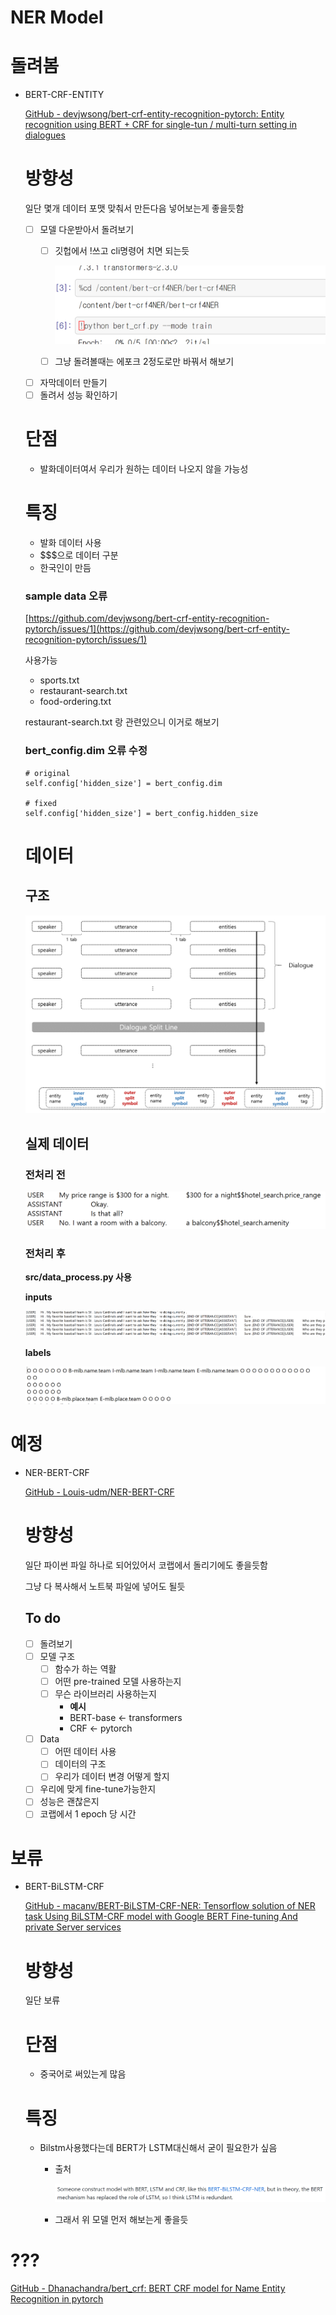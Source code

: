 # NER Model

# 돌려봄

- BERT-CRF-ENTITY

    [GitHub - devjwsong/bert-crf-entity-recognition-pytorch: Entity recognition using BERT + CRF for single-tun / multi-turn setting in dialogues](https://github.com/devjwsong/bert-crf-entity-recognition-pytorch)

    # 방향성

    일단 몇개 데이터 포맷 맞춰서 만든다음 넣어보는게 좋을듯함

    - [ ]  모델 다운받아서 돌려보기
        - [ ]  깃헙에서 !쓰고 cli명령어 치면 되는듯

            ![Untitled](readme/Untitled.png)

        - [ ]  그냥 돌려볼때는 에포크 2정도로만 바꿔서 해보기
    - [ ]  자막데이터 만들기
    - [ ]  돌려서 성능 확인하기

    # 단점

    - 발화데이터여서 우리가 원하는 데이터 나오지 않을 가능성

    # 특징

    - 발화 데이터 사용
    - $$$으로 데이터 구분
    - 한국인이 만듬

    ### sample data 오류

    [https://github.com/devjwsong/bert-crf-entity-recognition-pytorch/issues/1](https://github.com/devjwsong/bert-crf-entity-recognition-pytorch/issues/1)

    사용가능

    - sports.txt
    - restaurant-search.txt
    - food-ordering.txt

    restaurant-search.txt 랑 관련있으니 이거로 해보기

    ### bert_config.dim 오류 수정

    ```
    # original
    self.config['hidden_size'] = bert_config.dim

    # fixed
    self.config['hidden_size'] = bert_config.hidden_size

    ```

    # 데이터

    ## 구조

    ![Untitled](readme/Untitled%201.png)

    ## 실제 데이터

    ### 전처리 전

    ![Untitled](readme/Untitled%202.png)

    ### 전처리 후

    **src/data_process.py 사용**

    **inputs**

    ![Untitled](readme/Untitled%203.png)

    **labels**

    ![Untitled](readme/Untitled%204.png)

# 예정

- NER-BERT-CRF

    [GitHub - Louis-udm/NER-BERT-CRF](https://github.com/Louis-udm/NER-BERT-CRF)

    # 방향성

    일단 파이썬 파일 하나로 되어있어서 코랩에서 돌리기에도 좋을듯함

    그냥 다 복사해서 노트북 파일에 넣어도 될듯

    ## To do

    - [ ]  돌려보기
    - [ ]  모델 구조
        - [ ]  함수가 하는 역활
        - [ ]  어떤 pre-trained 모델 사용하는지
        - [ ]  무슨 라이브러리 사용하는지
            - **예시**
            - BERT-base ← transformers
            - CRF ← pytorch
    - [ ]  Data
        - [ ]  어떤 데이터 사용
        - [ ]  데이터의 구조
        - [ ]  우리가 데이터 변경 어떻게 할지
    - [ ]  우리에 맞게 fine-tune가능한지
    - [ ]  성능은 괜찮은지
    - [ ]  코랩에서 1 epoch 당 시간

# 보류

- BERT-BiLSTM-CRF

    [GitHub - macanv/BERT-BiLSTM-CRF-NER: Tensorflow solution of NER task Using BiLSTM-CRF model with Google BERT Fine-tuning And private Server services](https://github.com/macanv/BERT-BiLSTM-CRF-NER)

    # 방향성

    일단 보류

    # 단점

    - 중국어로 써있는게 많음

    # 특징

    - Bilstm사용했다는데 BERT가 LSTM대신해서 굳이 필요한가 싶음
        - 출처

            ![Untitled](readme/Untitled%205.png)

        - 그래서 위 모델 먼저 해보는게 좋을듯

# ???

[GitHub - Dhanachandra/bert_crf: BERT CRF model for Name Entity Recognition in pytorch](https://github.com/Dhanachandra/bert_crf)